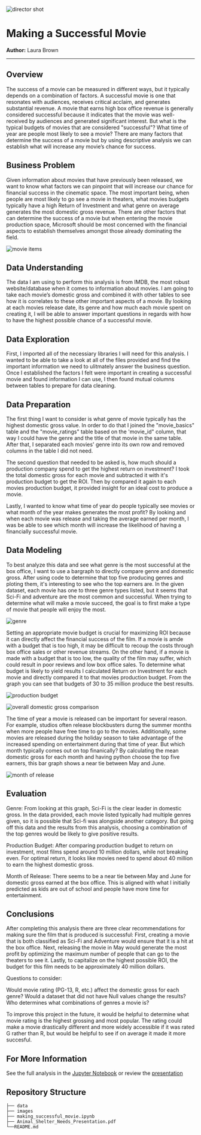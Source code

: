 ![director shot](https://github.com/lpb3393/making_successful_movie/blob/main/images/director_shot.jpeg)




# Making a Successful Movie

**Author:** Laura Brown
***



## Overview

The success of a movie can be measured in different ways, but it typically depends on a combination of factors. A successful movie is one that resonates with audiences, receives critical acclaim, and generates substantial revenue. A movie that earns high box office revenue is generally considered successful because it indicates that the movie was well-received by audiences and generated significant interest. But what is the typical budgets of movies that are considered "successful"? What time of year are people most likely to see a movie? There are many factors that determine the success of a movie but by using descriptive analysis we can establish what will increase any movie’s chance for success.



## Business Problem

Given information about movies that have previously been released, we want to know what factors we can pinpoint that will increase our chance for financial success in the cinematic space. The most important being, when people are most likely to go see a movie in theaters, what movies budgets typically have a high Return of Investment and what genre on average generates the most domestic gross revenue. There are other factors that can determine the success of a movie but when entering the movie production space, Microsoft should be most concerned with the financial aspects to establish themselves amongst those already dominating the field.  

![movie items](https://github.com/lpb3393/making_successful_movie/blob/main/images/Movie_Items.jpg)

## Data Understanding

The data I am using to perform this analysis is from IMDB, the most robust website/database when it comes to information about movies. I am going to take each movie’s domestic gross and combined it with other tables to see how it is correlates to these other important aspects of a movie. By looking at each movies release date, its genre and how much each movie spent on creating it, I will be able to answer important questions in regards with how to have the highest possible chance of a successful movie.



## Data Exploration

First, I imported all of the necessiary libraries I will need for this analysis. I wanted to be able to take a look at all of the files provided and find the important information we need to ulitmately answer the business question. Once I established the factors I felt were important in creating a successful movie and found information I can use, I then found mutual columns between tables to prepare for data cleaning.



## Data Preparation


The first thing I want to consider is what genre of movie typically has the highest domestic gross value. In order to do that I joined the "movie_basics" table and the "movie_ratings" table based on the 'movie_id" column, that way I could have the genre and the title of that movie in the same table. After that, I separated each movies' genre into its own row and removed columns in the table I did not need. 


The second question that needed to be asked is, how much should a production company spend to get the highest return on investment? I took the total domestic gross for each movie and subtracted it with it's production budget to get the ROI. Then by compared it again to each movies production budget, it provided insight for an ideal cost to produce a movie.


Lastly, I wanted to know what time of year do people typically see movies or what month of the year makes generates the most profit? By looking and when each movie was release and taking the average earned per month, I was be able to see which month will increase the likelihood of having a financially successful movie.


## Data Modeling


To best analyze this data and see what genre is the most successful at the box office, I want to use a bargraph to directly compare genre and domestic gross. After using code to determine that top five producing genres and ploting them, it's interesting to see who the top earners are. In the given dataset, each movie has one to three genre types listed, but it seems that Sci-Fi and adventure are the most common and successful. When trying to determine what will make a movie succeed, the goal is to first make a type of movie that people will enjoy the most. 


![genre](https://github.com/lpb3393/making_successful_movie/blob/main/images/Top_5_Genre.JPG)



Setting an appropriate movie budget is crucial for maximizing ROI because it can directly affect the financial success of the film. If a movie is amde with a budget that is too high, it may be difficult to recoup the costs through box office sales or other revenue streams. On the other hand, if a movie is made with a budget that is too low, the quality of the film may suffer, which could result in poor reviews and low box office sales. To determine what budget is likely to yield results I calculated Return on Investment for each movie and directly compared it to that movies production budget. From the graph you can see that budgets of 30 to 35 million produce the best results.


![production budget](https://github.com/lpb3393/making_successful_movie/blob/main/images/Production_Budget.JPG)



![overall domestic gross comparison](https://github.com/lpb3393/making_successful_movie/blob/main/images/Overall.JPG)



The time of year a movie is released can be important for several reason. For example, studios often release blockbusters durng the summer months when more people have free time to go to the movies. Additionally, some movies are released during the holiday season to take advantage of the increased spending on entertainment during that time of year. But which month typically comes out on top finanically? By calculating the mean domestic gross for each month and having python choose the top five earners, this bar graph shows a near tie between May and June.


![month of release](https://github.com/lpb3393/making_successful_movie/blob/main/images/Top_5_Months.JPG)



## Evaluation

Genre:
From looking at this graph, Sci-Fi is the clear leader in domestic gross. In the data provided, each movie listed typically had multiple genres given, so it is possible that Sci-fi was alongside another category. But going off this data and the results from this analysis, choosing a combination of the top genres would be likely to give positive results. 

Production Budget: After comparing production budget to return on investment, most films spend around 10 million dollars, while not breaking even. For optimal return, it looks like movies need to spend about 40 million to earn the highest domestic gross.

Month of Release:
There seems to be a near tie between May and June for domestic gross earned at the box office. This is aligned with what I initially predicted as kids are out of school and people have more time for entertainment.



## Conclusions

After completing this analysis there are three clear recommendations for making sure the film that is produced is successful:
First, creating a movie that is both classified as Sci-Fi and Adventure would ensure that it is a hit at the box office. 
Next, releasing the movie in May would generate the most profit by optimizing the maximum number of people that can go to the theaters to see it.
Lastly, to capitalize on the highest possible ROI, the budget for this film needs to be approximately 40 million dollars.


Questions to consider:

Would movie rating (PG-13, R, etc.) affect the domestic gross for each genre? Would a dataset that did not have Null values change the results? Who determines what combinations of genres a movie is?

To improve this project in the future, it would be helpful to determine what movie rating is the highest grossing and most popular. The rating could make a movie drastically different and more widely accessible if it was rated G rather than R, but would be helpful to see if on average it made it more succesful.



## For More Information
See the full analysis in the [Jupyter Notebook](https://github.com/lpb3393/making_successful_movie/blob/main/making_successful_movie.ipynb) or review the [presentation]()


## Repository Structure

```
├── data
├── images
├── making_successful_movie.ipynb
├── Animal_Shelter_Needs_Presentation.pdf
└──README.md
```
